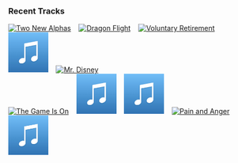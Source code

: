 ### Recent Tracks
[<img src='https://lastfm.freetls.fastly.net/i/u/300x300/de1d5b55602240b7c0d646c0cf883652.png' width='16%' height='16%' alt='Two New Alphas'>](https://www.last.fm/music/john%2bpowell/_/two%2bnew%2balphas)&nbsp;&nbsp;&nbsp;&nbsp;[<img src='https://lastfm.freetls.fastly.net/i/u/300x300/9d68f128eb1b4a8f9f1d17519f95dd97.png' width='16%' height='16%' alt='Dragon Flight'>](https://www.last.fm/music/alexandre%2bdesplat/_/dragon%2bflight)&nbsp;&nbsp;&nbsp;&nbsp;[<img src='https://lastfm.freetls.fastly.net/i/u/300x300/750c4fd0e12446d8bf69661a248cbee7.png' width='16%' height='16%' alt='Voluntary Retirement'>](https://www.last.fm/music/thomas%2bnewman/_/voluntary%2bretirement)&nbsp;&nbsp;&nbsp;&nbsp;[<img src='https://github.com/atfinke/atfinke/blob/master/placeholder.jpeg?raw=true' width='16%' height='16%' alt='Come Back To Us'>](https://www.last.fm/music/thomas%2bnewman/_/come%2bback%2bto%2bus)&nbsp;&nbsp;&nbsp;&nbsp;[<img src='https://lastfm.freetls.fastly.net/i/u/300x300/0f4acacce00b437ec37045cb97d80d47.png' width='16%' height='16%' alt='Mr. Disney'>](https://www.last.fm/music/thomas%2bnewman/_/mr.%2bdisney)&nbsp;&nbsp;&nbsp;&nbsp;<br>[<img src='https://lastfm.freetls.fastly.net/i/u/300x300/bfb91a5ba3124bf5b67a3a9dde93eb50.png' width='16%' height='16%' alt='The Game Is On'>](https://www.last.fm/music/david%2barnold%2b%2526%2bmichael%2bprice/_/the%2bgame%2bis%2bon)&nbsp;&nbsp;&nbsp;&nbsp;[<img src='https://github.com/atfinke/atfinke/blob/master/placeholder.jpeg?raw=true' width='16%' height='16%' alt='SimCity Trailer'>](https://www.last.fm/music/chris%2btilton/_/simcity%2btrailer)&nbsp;&nbsp;&nbsp;&nbsp;[<img src='https://github.com/atfinke/atfinke/blob/master/placeholder.jpeg?raw=true' width='16%' height='16%' alt='Writings On The Wall - Instrumental'>](https://www.last.fm/music/thomas%2bnewman/_/writing%2527s%2bon%2bthe%2bwall%2b-%2binstrumental)&nbsp;&nbsp;&nbsp;&nbsp;[<img src='https://lastfm.freetls.fastly.net/i/u/300x300/263ea66d6a92420fbe490ee45cb0e6d6.png' width='16%' height='16%' alt='Pain and Anger'>](https://www.last.fm/music/henry%2bjackman/_/pain%2band%2banger)&nbsp;&nbsp;&nbsp;&nbsp;[<img src='https://github.com/atfinke/atfinke/blob/master/placeholder.jpeg?raw=true' width='16%' height='16%' alt='The Cleaner - From "Toy Story 2"'>](https://www.last.fm/music/randy%2bnewman/_/the%2bcleaner%2b-%2bfrom%2b%2522toy%2bstory%2b2%2522)&nbsp;&nbsp;&nbsp;&nbsp;<br>
